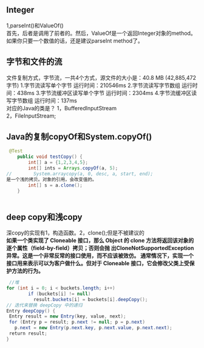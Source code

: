 ## Integer
1,parseInt()和ValueOf()  
首先，后者是调用了前者的。然后，ValueOf是一个返回Integer对象的method。如果你只要一个数值的话，还是建议parseInt method了。  
## 字节和文件的流
文件复制方式，字节流，一共4个方式，源文件的大小是：40.8 MB (42,885,472 字节)
1.字节流读写单个字节 运行时间：210546ms
2.字节流读写字节数组 运行时间：438ms
3.字节流缓冲区读写单个字节 运行时间：2304ms
4.字节流缓冲区读写字节数组 运行时间：137ms  
对应的Java的类是？
1，BufferedInputStream  
2，FileInputStream;  
## Java的复制copyOf和System.copyOf()
~~~ java
 @Test
    public void testCopy() {
        int[] a = {1,2,3,4,5};
        int[] ints = Arrays.copyOf(a, 5);
//        System.arraycopy(a, 0, desc, a, start, end);
是一个浅的拷贝。对象的引用，会改变值的。
        int[] s = a.clone();
    }
    
~~~
## deep copy和浅copy
深copy的实现有1，构造函数。2，clone();但是不被建议的  
**如果一个类实现了 Cloneable 接口，那么 Object 的 clone 方法将返回该对象的逐个属性（field-by-field）拷贝；否则会抛
出CloneNotSupportedException异常。这是一个非常反常的接口使用，而不应该被效仿。 通常情况下，实现一个接口用来表示可以为客户做什么。但对于 Cloneable 接口，它会修改父类上受保护方法的行为。**
~~~ java
 //堆
for (int i = 0; i < buckets.length; i++)
        if (buckets[i] != null)
          result.buckets[i] = buckets[i].deepCopy();
// 迭代来替换 deepCopy 中的递归
Entry deepCopy() {
 Entry result = new Entry(key, value, next);
 for (Entry p = result; p.next != null; p = p.next)
   p.next = new Entry(p.next.key, p.next.value, p.next.next);
 return result;
}
~~~



